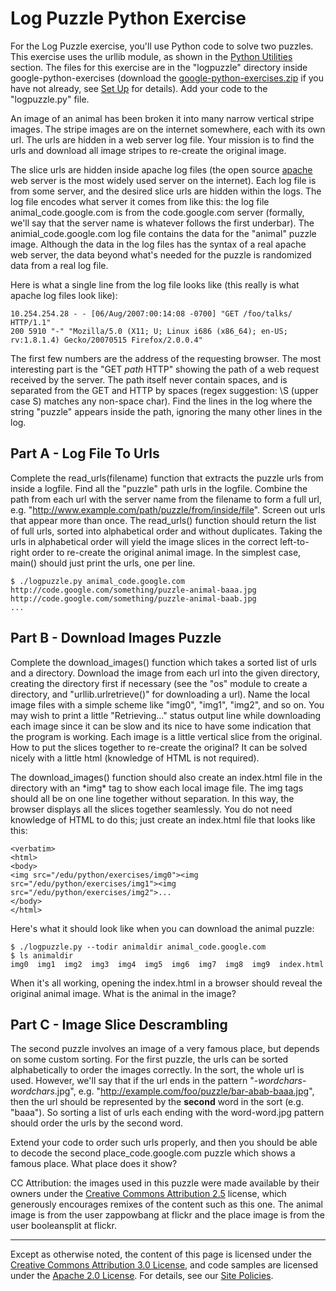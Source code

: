 Log Puzzle Python Exercise
==========================

For the Log Puzzle exercise, you'll use Python code to solve two
puzzles. This exercise uses the urllib module, as shown in the [Python
Utilities](utilities.md) section.
The files for this exercise are in the "logpuzzle" directory inside
google-python-exercises (download the
[google-python-exercises.zip](google-python-exercises.zip)
if you have not already, see [Set
Up](set-up.md) for details). Add
your code to the "logpuzzle.py" file.

An image of an animal has been broken it into many narrow vertical
stripe images. The stripe images are on the internet somewhere, each
with its own url. The urls are hidden in a web server log file. Your
mission is to find the urls and download all image stripes to re-create
the original image.

The slice urls are hidden inside apache log files (the open source
[apache](http://httpd.apache.org/) web server is the most widely used
server on the internet). Each log file is from some server, and the
desired slice urls are hidden within the logs. The log file encodes what
server it comes from like this: the log file animal\_code.google.com is
from the code.google.com server (formally, we'll say that the server
name is whatever follows the first underbar). The
animial\_code.google.com log file contains the data for the "animal"
puzzle image. Although the data in the log files has the syntax of a
real apache web server, the data beyond what's needed for the puzzle is
randomized data from a real log file.

Here is what a single line from the log file looks like (this really is
what apache log files look like):

    10.254.254.28 - - [06/Aug/2007:00:14:08 -0700] "GET /foo/talks/ HTTP/1.1"
    200 5910 "-" "Mozilla/5.0 (X11; U; Linux i686 (x86_64); en-US; rv:1.8.1.4) Gecko/20070515 Firefox/2.0.0.4"

The first few numbers are the address of the requesting browser. The
most interesting part is the "GET *path* HTTP" showing the path of a web
request received by the server. The path itself never contain spaces,
and is separated from the GET and HTTP by spaces (regex suggestion: \\S
(upper case S) matches any non-space char). Find the lines in the log
where the string "puzzle" appears inside the path, ignoring the many
other lines in the log.

Part A - Log File To Urls
-------------------------

Complete the read\_urls(filename) function that extracts the puzzle urls
from inside a logfile. Find all the "puzzle" path urls in the logfile.
Combine the path from each url with the server name from the filename to
form a full url, e.g.
"http://www.example.com/path/puzzle/from/inside/file". Screen out urls
that appear more than once. The read\_urls() function should return the
list of full urls, sorted into alphabetical order and without
duplicates. Taking the urls in alphabetical order will yield the image
slices in the correct left-to-right order to re-create the original
animal image. In the simplest case, main() should just print the urls,
one per line.

    $ ./logpuzzle.py animal_code.google.com
    http://code.google.com/something/puzzle-animal-baaa.jpg
    http://code.google.com/something/puzzle-animal-baab.jpg
    ...

Part B - Download Images Puzzle
-------------------------------

Complete the download\_images() function which takes a sorted list of
urls and a directory. Download the image from each url into the given
directory, creating the directory first if necessary (see the "os"
module to create a directory, and "urllib.urlretrieve()" for downloading
a url). Name the local image files with a simple scheme like "img0",
"img1", "img2", and so on. You may wish to print a little
"Retrieving..." status output line while downloading each image since it
can be slow and its nice to have some indication that the program is
working. Each image is a little vertical slice from the original. How to
put the slices together to re-create the original? It can be solved
nicely with a little html (knowledge of HTML is not required).

The download\_images() function should also create an index.html file in
the directory with an \*img\* tag to show each local image file. The img
tags should all be on one line together without separation. In this way,
the browser displays all the slices together seamlessly. You do not need
knowledge of HTML to do this; just create an index.html file that looks
like this:


    <verbatim>
    <html>
    <body>
    <img src="/edu/python/exercises/img0"><img src="/edu/python/exercises/img1"><img src="/edu/python/exercises/img2">...
    </body>
    </html>

Here's what it should look like when you can download the animal puzzle:

    $ ./logpuzzle.py --todir animaldir animal_code.google.com
    $ ls animaldir
    img0  img1  img2  img3  img4  img5  img6  img7  img8  img9  index.html

When it's all working, opening the index.html in a browser should reveal
the original animal image. What is the animal in the image?

Part C - Image Slice Descrambling
---------------------------------

The second puzzle involves an image of a very famous place, but depends
on some custom sorting. For the first puzzle, the urls can be sorted
alphabetically to order the images correctly. In the sort, the whole url
is used. However, we'll say that if the url ends in the pattern
"-*wordchars*-*wordchars*.jpg", e.g.
"http://example.com/foo/puzzle/bar-abab-baaa.jpg", then the url should
be represented by the **second** word in the sort (e.g. "baaa"). So
sorting a list of urls each ending with the word-word.jpg pattern should
order the urls by the second word.

Extend your code to order such urls properly, and then you should be
able to decode the second place\_code.google.com puzzle which shows a
famous place. What place does it show?

CC Attribution: the images used in this puzzle were made available by
their owners under the [Creative Commons Attribution
2.5](http://creativecommons.org/licenses/by/2.5/) license, which
generously encourages remixes of the content such as this one. The
animal image is from the user zappowbang at flickr and the place image
is from the user booleansplit at flickr.

----

Except as otherwise noted, the content of this page is licensed under
the [Creative Commons Attribution 3.0
License](http://creativecommons.org/licenses/by/3.0/), and code samples
are licensed under the [Apache 2.0
License](http://www.apache.org/licenses/LICENSE-2.0). For details, see
our [Site Policies](https://developers.google.com/terms/site-policies).
